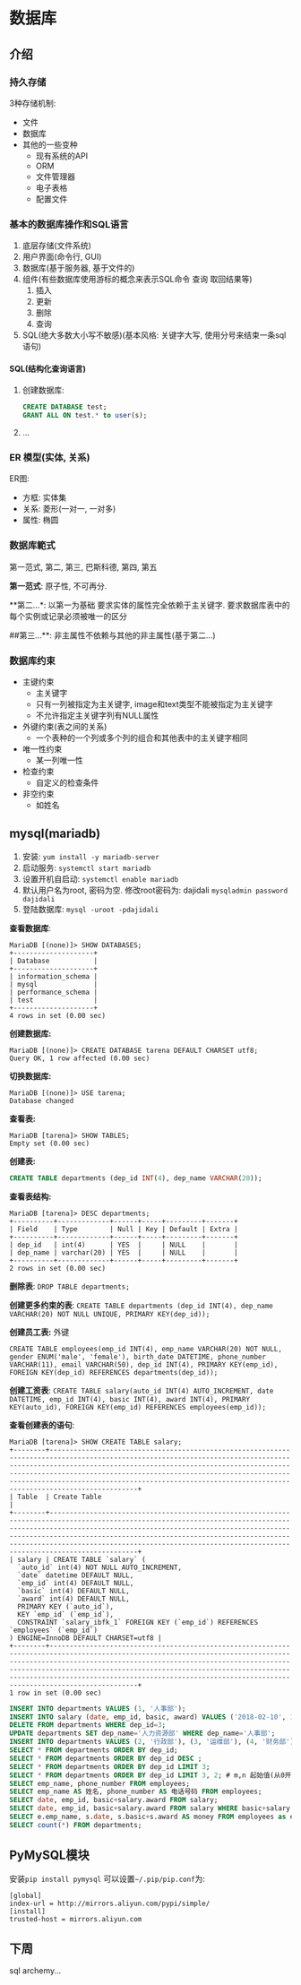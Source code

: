 # 数据库

## 介绍

### 持久存储

3种存储机制:

- 文件
- 数据库
- 其他的一些变种
    - 现有系统的API
    - ORM
    - 文件管理器
    - 电子表格
    - 配置文件
    
### 基本的数据库操作和SQL语言

1. 底层存储(文件系统)
2. 用户界面(命令行, GUI)
3. 数据库(基于服务器, 基于文件的)
4. 组件(有些数据库使用游标的概念来表示SQL命令 查询 取回结果等)
    1. 插入
    2. 更新
    3. 删除
    4. 查询
5. SQL(绝大多数大小写不敏感)(基本风格: 关键字大写, 使用分号来结束一条sql语句)

#### SQL(结构化查询语言)

1. 创建数据库:
    ```sql
    CREATE DATABASE test;
    GRANT ALL ON test.* to user(s);
    ```
2. ...

### ER 模型(实体, 关系)

ER图:

- 方框: 实体集
- 关系: 菱形(一对一, 一对多)
- 属性: 椭圆

### 数据库範式

第一范式, 第二, 第三, 巴斯科德, 第四, 第五

**第一范式**:
原子性, 不可再分.

**第二...*:
以第一为基础
要求实体的属性完全依赖于主关键字.
要求数据库表中的每个实例或记录必须被唯一的区分

##第三...**:
非主属性不依赖与其他的非主属性(基于第二...)

### 数据库约束

- 主键约束
    - 主关键字
    - 只有一列被指定为主关键字, image和text类型不能被指定为主关键字
    - 不允许指定主关键字列有NULL属性
- 外键约束(表之间的关系)
    - 一个表种的一个列或多个列的组合和其他表中的主关键字相同
- 唯一性约束
    - 某一列唯一性
- 检查约束
    - 自定义的检查条件
- 非空约束
    - 如姓名

## mysql(mariadb)

1. 安装: `yum install -y mariadb-server`
2. 启动服务: `systemctl start mariadb`
3. 设置开机自启动: `systemctl enable mariadb`
4. 默认用户名为root, 密码为空. 修改root密码为: dajidali  `mysqladmin password dajidali`
5. 登陆数据库: `mysql -uroot -pdajidali`

**查看数据库**:
```
MariaDB [(none)]> SHOW DATABASES;
+--------------------+
| Database           |
+--------------------+
| information_schema |
| mysql              |
| performance_schema |
| test               |
+--------------------+
4 rows in set (0.00 sec)

```

**创建数据库:**
```
MariaDB [(none)]> CREATE DATABASE tarena DEFAULT CHARSET utf8;
Query OK, 1 row affected (0.00 sec)
```

**切换数据库:**
```
MariaDB [(none)]> USE tarena;
Database changed
```

**查看表:**
```
MariaDB [tarena]> SHOW TABLES;
Empty set (0.00 sec)
```

**创建表:**
```sql
CREATE TABLE departments (dep_id INT(4), dep_name VARCHAR(20));
```

**查看表结构:**
```
MariaDB [tarena]> DESC departments;
+----------+-------------+------+-----+---------+-------+
| Field    | Type        | Null | Key | Default | Extra |
+----------+-------------+------+-----+---------+-------+
| dep_id   | int(4)      | YES  |     | NULL    |       |
| dep_name | varchar(20) | YES  |     | NULL    |       |
+----------+-------------+------+-----+---------+-------+
2 rows in set (0.00 sec)
```

**删除表**:
`DROP TABLE departments;`

**创建更多约束的表**:
`CREATE TABLE departments (dep_id INT(4), dep_name VARCHAR(20) NOT NULL UNIQUE, PRIMARY KEY(dep_id));`

**创建员工表:** 外键

`CREATE TABLE employees(emp_id INT(4), emp_name VARCHAR(20) NOT NULL, gender ENUM('male', 'female'), birth_date DATETIME, phone_number VARCHAR(11), email VARCHAR(50), dep_id INT(4), PRIMARY KEY(emp_id), FOREIGN KEY(dep_id) REFERENCES departments(dep_id));`

**创建工资表**:
`CREATE TABLE salary(auto_id INT(4) AUTO_INCREMENT, date DATETIME, emp_id INT(4), basic INT(4), award INT(4), PRIMARY KEY(auto_id), FOREIGN KEY(emp_id) REFERENCES employees(emp_id));`

**查看创建表的语句**:
```
MariaDB [tarena]> SHOW CREATE TABLE salary;
+--------+------------------------------------------------------------------------------------------------------------------------------------------------------------------------------------------------------------------------------------------------------------------------------------------------------------------------------------------------------------------------------------+
| Table  | Create Table                                                                                                                                                                                                                                                                                                                                                                       |
+--------+------------------------------------------------------------------------------------------------------------------------------------------------------------------------------------------------------------------------------------------------------------------------------------------------------------------------------------------------------------------------------------+
| salary | CREATE TABLE `salary` (
  `auto_id` int(4) NOT NULL AUTO_INCREMENT,
  `date` datetime DEFAULT NULL,
  `emp_id` int(4) DEFAULT NULL,
  `basic` int(4) DEFAULT NULL,
  `award` int(4) DEFAULT NULL,
  PRIMARY KEY (`auto_id`),
  KEY `emp_id` (`emp_id`),
  CONSTRAINT `salary_ibfk_1` FOREIGN KEY (`emp_id`) REFERENCES `employees` (`emp_id`)
) ENGINE=InnoDB DEFAULT CHARSET=utf8 |
+--------+------------------------------------------------------------------------------------------------------------------------------------------------------------------------------------------------------------------------------------------------------------------------------------------------------------------------------------------------------------------------------------+
1 row in set (0.00 sec)
```

```sql
INSERT INTO departments VALUES (1, '人事部');
INSERT INTO salary (date, emp_id, basic, award) VALUES ('2018-02-10', 1, 10000, 2000);
DELETE FROM departments WHERE dep_id=3;
UPDATE departments SET dep_name='人力资源部' WHERE dep_name='人事部';
INSERT INTO departments VALUES (2, '行政部'), (3, '运维部'), (4, '财务部'), (5, '市场部'), (6, '销售部');
SELECT * FROM departments ORDER BY dep_id;
SELECT * FROM departments ORDER BY dep_id DESC ;
SELECT * FROM departments ORDER BY dep_id LIMIT 3;
SELECT * FROM departments ORDER BY dep_id LIMIT 3, 2; # m,n 起始值(从0开始)m, 偏移n
SELECT emp_name, phone_number FROM employees;
SELECT emp_name AS 姓名, phone_number AS 电话号码 FROM employees;
SELECT date, emp_id, basic+salary.award FROM salary;
SELECT date, emp_id, basic+salary.award FROM salary WHERE basic+salary.award > 20000;
SELECT e.emp_name, s.date, s.basic+s.award AS money FROM employees as e JOIN salary s ON e.emp_id = s.emp_id;
SELECT count(*) FROM departments;
```

## PyMySQL模块

安装`pip install pymysql`
可以设置`~/.pip/pip.conf`为:

```
[global]
index-url = http://mirrors.aliyun.com/pypi/simple/
[install]
trusted-host = mirrors.aliyun.com
```

## 下周

sql archemy...